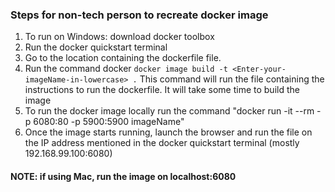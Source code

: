 ### Steps for non-tech person to recreate docker image 

1. To run on Windows: download docker toolbox
2. Run the docker quickstart terminal 
3. Go to the location containing the dockerfile file.
4. Run the command docker `docker image build -t <Enter-your-imageName-in-lowercase> .`
This command will run the file containing the instructions to run the dockerfile. It will take some time to build the image
5. To run the docker image locally run the command "docker run -it --rm -p 6080:80 -p 5900:5900 imageName" 
6. Once the image starts running, launch the browser and run the file on the IP address mentioned in the docker quickstart terminal (mostly 192.168.99.100:6080)

#### NOTE: if using Mac, run the image on localhost:6080
